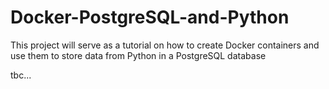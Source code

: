 # Docker-PostgreSQL-and-Python

This project will serve as a tutorial on how to create Docker containers and use them to store data from Python in a PostgreSQL database

tbc...